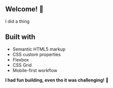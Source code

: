 ## Welcome! 👋
I did a thing
## Built with

- Semantic HTML5 markup
- CSS custom properties
- Flexbox
- CSS Grid
- Mobile-first workflow

**I had fun building, even tho it was challenging!** 🚀
